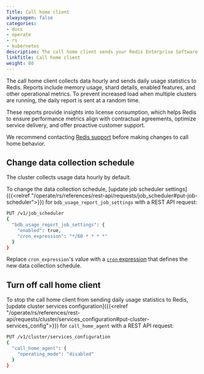 ```yaml
---
Title: Call home client
alwaysopen: false
categories:
- docs
- operate
- rs
- kubernetes
description: The call home client sends your Redis Enterprise Software cluster's daily usage statistics to Redis.
linkTitle: Call home client
weight: 80
---
```


The call home client collects data hourly and sends daily usage statistics to Redis. Reports include memory usage, shard details, enabled features, and other operational metrics. To prevent increased load when multiple clusters are running, the daily report is sent at a random time.

These reports provide insights into license consumption, which helps Redis to ensure performance metrics align with contractual agreements, optimize service delivery, and offer proactive customer support.
    
We recommend contacting [Redis support](https://redis.io/support/) before making changes to call home behavior.

## Change data collection schedule

The cluster collects usage data hourly by default.

To change the data collection schedule, [update job scheduler settings]({{<relref "/operate/rs/references/rest-api/requests/job_scheduler#put-job-scheduler">}}) for `bdb_usage_report_job_settings` with a REST API request:

```sh
PUT /v1/job_scheduler
{
  "bdb_usage_report_job_settings": {
    "enabled": true,
    "cron_expression": "*/60 * * * *"
  }
}
```

Replace `cron_expression`'s value with a [`cron` expression](https://en.wikipedia.org/wiki/Cron#CRON_expression) that defines the new data collection schedule.

## Turn off call home client

To stop the call home client from sending daily usage statistics to Redis, [update cluster services configuration]({{<relref "/operate/rs/references/rest-api/requests/cluster/services_configuration#put-cluster-services_config">}}) for `call_home_agent` with a REST API request:

```sh
PUT /v1/cluster/services_configuration
{ 
  "call_home_agent": { 
    "operating_mode": "disabled"
  } 
}
```

